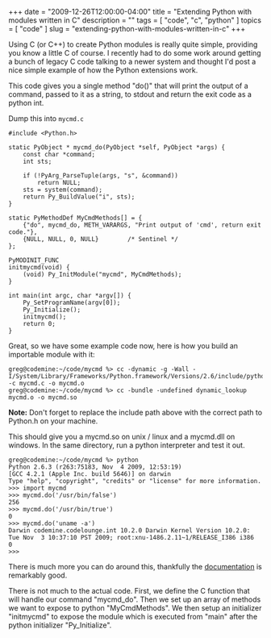 +++
date        = "2009-12-26T12:00:00-04:00"
title       = "Extending Python with modules written in C"
description = ""
tags        = [ "code", "c", "python" ]
topics      = [ "code" ]
slug        = "extending-python-with-modules-written-in-c"
+++

Using C (or C++) to create Python modules is really quite simple, providing you know a little C of course. I recently had to do some work around getting a bunch of legacy C code talking to a newer system and thought I'd post a nice simple example of how the Python extensions work.

This code gives you a single method "do()" that will print the output of a command, passed to it as a string, to stdout and return the exit code as a python int.

<!--more-->

Dump this into `mycmd.c`

```
#include <Python.h>

static PyObject * mycmd_do(PyObject *self, PyObject *args) {
    const char *command;
    int sts;

    if (!PyArg_ParseTuple(args, "s", &command))
        return NULL;
    sts = system(command);
    return Py_BuildValue("i", sts);
}

static PyMethodDef MyCmdMethods[] = {
    {"do", mycmd_do, METH_VARARGS, "Print output of 'cmd', return exit code."},
    {NULL, NULL, 0, NULL}        /* Sentinel */
};

PyMODINIT_FUNC
initmycmd(void) {
    (void) Py_InitModule("mycmd", MyCmdMethods);
}

int main(int argc, char *argv[]) {
    Py_SetProgramName(argv[0]);
    Py_Initialize();
    initmycmd();
    return 0;
}
```

Great, so we have some example code now, here is how you build an importable module with it:

```
greg@codemine:~/code/mycmd %> cc -dynamic -g -Wall -I/System/Library/Frameworks/Python.framework/Versions/2.6/include/python2.6 -c mycmd.c -o mycmd.o
greg@codemine:~/code/mycmd %> cc -bundle -undefined dynamic_lookup mycmd.o -o mycmd.so
```

<strong>Note:</strong> Don't forget to replace the include path above with the correct path to Python.h on your machine.

This should give you a mycmd.so on unix / linux and a mycmd.dll on windows. In the same directory, run a python interpreter and test it out.

```
greg@codemine:~/code/mycmd %> python
Python 2.6.3 (r263:75183, Nov  4 2009, 12:53:19)
[GCC 4.2.1 (Apple Inc. build 5646)] on darwin
Type "help", "copyright", "credits" or "license" for more information.
>>> import mycmd
>>> mycmd.do('/usr/bin/false')
256
>>> mycmd.do('/usr/bin/true')
0
>>> mycmd.do('uname -a')
Darwin codemine.codelounge.int 10.2.0 Darwin Kernel Version 10.2.0: Tue Nov  3 10:37:10 PST 2009; root:xnu-1486.2.11~1/RELEASE_I386 i386
0
>>>
```

There is much more you can do around this, thankfully the <a href="http://docs.python.org/extending/">documentation</a> is remarkably good.

There is not much to the actual code. First, we define the C function that will handle our command "mycmd_do". Then we set up an array of methods we want to expose to python "MyCmdMethods". We then setup an initializer "initmycmd" to expose the module which is executed from "main" after the python initializer "Py_Initialize".
